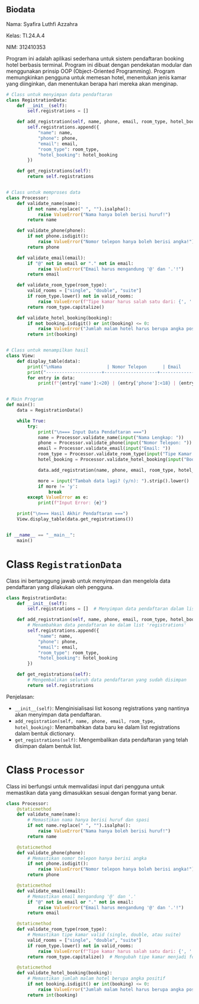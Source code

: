 ## Biodata
Nama: Syafira Luthfi Azzahra

Kelas: TI.24.A.4

NIM: 312410353


Program ini adalah aplikasi sederhana untuk sistem pendaftaran booking hotel berbasis terminal. Program ini dibuat dengan pendekatan modular dan menggunakan prinsip OOP (Object-Oriented Programming). Program memungkinkan pengguna untuk memesan hotel, menentukan jenis kamar yang diinginkan, dan menentukan berapa hari mereka akan menginap.

```python
# Class untuk menyimpan data pendaftaran
class RegistrationData:
    def __init__(self):
        self.registrations = []

    def add_registration(self, name, phone, email, room_type, hotel_booking):
        self.registrations.append({
            "name": name,
            "phone": phone,
            "email": email,
            "room_type": room_type,
            "hotel_booking": hotel_booking
        })

    def get_registrations(self):
        return self.registrations


# Class untuk memproses data
class Processor:
    def validate_name(name):
        if not name.replace(" ", "").isalpha():
            raise ValueError("Nama hanya boleh berisi huruf!")
        return name

    def validate_phone(phone):
        if not phone.isdigit():
            raise ValueError("Nomor telepon hanya boleh berisi angka!")
        return phone

    def validate_email(email):
        if "@" not in email or "." not in email:
            raise ValueError("Email harus mengandung '@' dan '.'!")
        return email

    def validate_room_type(room_type):
        valid_rooms = ["single", "double", "suite"]
        if room_type.lower() not in valid_rooms:
            raise ValueError(f"Tipe kamar harus salah satu dari: {', '.join(valid_rooms)}")
        return room_type.capitalize()

    def validate_hotel_booking(booking):
        if not booking.isdigit() or int(booking) <= 0:
            raise ValueError("Jumlah malam hotel harus berupa angka positif!")
        return int(booking)


# Class untuk menampilkan hasil
class View:
    def display_table(data):
        print("\nNama                 | Nomor Telepon      | Email                  | Tipe Kamar        | Booking Hotel")
        print("---------------------+--------------------+------------------------+-------------------+----------------")
        for entry in data:
            print(f"{entry['name']:<20} | {entry['phone']:<18} | {entry['email']:<22} | {entry['room_type']:<17} | {entry['hotel_booking']:<16}")


# Main Program 
def main():
    data = RegistrationData()

    while True:
        try:
            print("\n=== Input Data Pendaftaran ===")
            name = Processor.validate_name(input("Nama Lengkap: "))
            phone = Processor.validate_phone(input("Nomor Telepon: "))
            email = Processor.validate_email(input("Email: "))
            room_type = Processor.validate_room_type(input("Tipe Kamar (Single/Double/Suite): "))
            hotel_booking = Processor.validate_hotel_booking(input("Booking Hotel (jumlah malam): "))

            data.add_registration(name, phone, email, room_type, hotel_booking)

            more = input("Tambah data lagi? (y/n): ").strip().lower()
            if more != 'y':
                break
        except ValueError as e:
            print(f"Input Error: {e}")

    print("\n=== Hasil Akhir Pendaftaran ===")
    View.display_table(data.get_registrations())


if __name__ == "__main__":
    main()
```

# Class `RegistrationData`
Class ini bertanggung jawab untuk menyimpan dan mengelola data pendaftaran yang dilakukan oleh pengguna.

```python
class RegistrationData:
    def __init__(self):
        self.registrations = []  # Menyimpan data pendaftaran dalam list kosong

    def add_registration(self, name, phone, email, room_type, hotel_booking):
        # Menambahkan data pendaftaran ke dalam list 'registrations'
        self.registrations.append({
            "name": name,
            "phone": phone,
            "email": email,
            "room_type": room_type,
            "hotel_booking": hotel_booking
        })

    def get_registrations(self):
        # Mengembalikan seluruh data pendaftaran yang sudah disimpan
        return self.registrations
```

Penjelasan:

- `__init__(self)`: Menginisialisasi list kosong registrations yang nantinya akan menyimpan data pendaftaran.
- `add_registration(self, name, phone, email, room_type, hotel_booking)`: Menambahkan data baru ke dalam list registrations dalam bentuk dictionary.
- `get_registrations(self)`: Mengembalikan data pendaftaran yang telah disimpan dalam bentuk list.

# Class `Processor`
Class ini berfungsi untuk memvalidasi input dari pengguna untuk memastikan data yang dimasukkan sesuai dengan format yang benar.

```python
class Processor:
    @staticmethod
    def validate_name(name):
        # Memastikan nama hanya berisi huruf dan spasi
        if not name.replace(" ", "").isalpha():
            raise ValueError("Nama hanya boleh berisi huruf!")
        return name

    @staticmethod
    def validate_phone(phone):
        # Memastikan nomor telepon hanya berisi angka
        if not phone.isdigit():
            raise ValueError("Nomor telepon hanya boleh berisi angka!")
        return phone

    @staticmethod
    def validate_email(email):
        # Memastikan email mengandung '@' dan '.'
        if "@" not in email or "." not in email:
            raise ValueError("Email harus mengandung '@' dan '.'!")
        return email

    @staticmethod
    def validate_room_type(room_type):
        # Memastikan tipe kamar valid (single, double, atau suite)
        valid_rooms = ["single", "double", "suite"]
        if room_type.lower() not in valid_rooms:
            raise ValueError(f"Tipe kamar harus salah satu dari: {', '.join(valid_rooms)}")
        return room_type.capitalize()  # Mengubah tipe kamar menjadi format yang benar (misalnya 'Single' atau 'Suite')

    @staticmethod
    def validate_hotel_booking(booking):
        # Memastikan jumlah malam hotel berupa angka positif
        if not booking.isdigit() or int(booking) <= 0:
            raise ValueError("Jumlah malam hotel harus berupa angka positif!")
        return int(booking)
